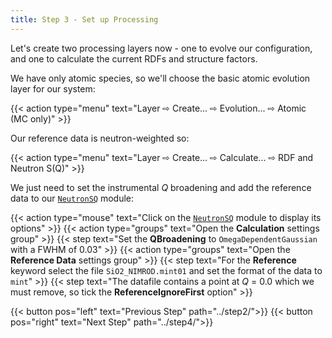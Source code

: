 ```yaml
---
title: Step 3 - Set up Processing
---
```



Let's create two processing layers now - one to evolve our configuration, and one to calculate the current RDFs and structure factors.

We have only atomic species, so we'll choose the basic atomic evolution layer for our system:

{{< action type="menu" text="Layer &#8680; Create... &#8680; Evolution... &#8680; Atomic (MC only)" >}}

Our reference data is neutron-weighted so:

{{< action type="menu" text="Layer &#8680; Create... &#8680; Calculate... &#8680; RDF and Neutron S(Q)" >}}

We just need to set the instrumental _Q_ broadening and add the reference data to our [`NeutronSQ`](../../userguide/modules/neutronsq) module:

{{< action type="mouse" text="Click on the [`NeutronSQ`](../../userguide/modules/neutronsq) module to display its options" >}}
{{< action type="groups" text="Open the **Calculation** settings group" >}}
{{< step text="Set the **QBroadening** to `OmegaDependentGaussian` with a FWHM of 0.03" >}}
{{< action type="groups" text="Open the **Reference Data** settings group" >}}
{{< step text="For the **Reference** keyword select the file `SiO2_NIMROD.mint01` and set the format of the data to `mint`" >}}
{{< step text="The datafile contains a point at _Q_ = 0.0 which we must remove, so tick the **ReferenceIgnoreFirst** option" >}}


{{< button pos="left" text="Previous Step" path="../step2/">}}
{{< button pos="right" text="Next Step" path="../step4/">}}

